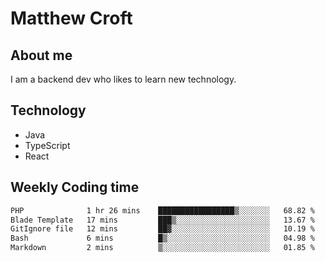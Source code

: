 # Matthew Croft

## About me
I am a backend dev who likes to learn new technology. 

## Technology
- Java
- TypeScript
- React

## Weekly Coding time
<!--START_SECTION:waka-->

```txt
PHP              1 hr 26 mins    █████████████████▒░░░░░░░   68.82 %
Blade Template   17 mins         ███▒░░░░░░░░░░░░░░░░░░░░░   13.67 %
GitIgnore file   12 mins         ██▓░░░░░░░░░░░░░░░░░░░░░░   10.19 %
Bash             6 mins          █▒░░░░░░░░░░░░░░░░░░░░░░░   04.98 %
Markdown         2 mins          ▒░░░░░░░░░░░░░░░░░░░░░░░░   01.85 %
```

<!--END_SECTION:waka-->
